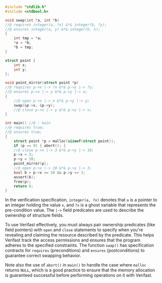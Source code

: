 ```c
#include "stdlib.h"
#include <stdbool.h>

void swap(int *a, int *b)
//@ requires integer(a, ?x) &*& integer(b, ?y);
//@ ensures integer(a, y) &*& integer(b, x);
{
    int tmp = *a;
    *a = *b;
    *b = tmp;
}

struct point {
    int x;
    int y;
};

void point_mirror(struct point *p)
//@ requires p->x |-> ?x &*& p->y |-> ?y;
//@ ensures p->x |-> y &*& p->y |-> x;
{
    //@ open p->x |-> x &*& p->y |-> y;
    swap(&p->x, &p->y);
    //@ close p->x |-> y &*& p->y |-> x;
}

int main() //@ : main
//@ requires true;
//@ ensures true;
{
    struct point *p = malloc(sizeof(struct point));
    if (p == 0) { abort(); }
    //@ close p->x |-> 3 &*& p->y |-> 10;
    p->x = 3;
    p->y = 10;
    point_mirror(p);
    //@ open p->x |-> 10 &*& p->y |-> 3;
    bool b = p->x == 10 && p->y == 3;
    assert(b);
    free(p);
    return 0;
}
```

In the verification specification, `integer(a, ?x)` denotes that `a` is a pointer to an integer holding the value `x`, and `?x` is a ghost variable that represents the pre-condition value. The `|->` field predicates are used to describe the ownership of structure fields.

To use Verifast effectively, you must always pair ownership predicates (like field pointers) with `open` and `close` statements to specify when you're revealing and claiming the resource described by the predicate. This helps Verifast track the access permissions and ensures that the program adheres to the specified constraints. The function `swap()` has specification contracts for `requires` (preconditions) and `ensures` (postconditions) to guarantee correct swapping behavior. 

Note also the use of `abort()` in `main()` to handle the case where `malloc` returns `NULL`, which is a good practice to ensure that the memory allocation is guaranteed successful before performing operations on it with Verifast.
